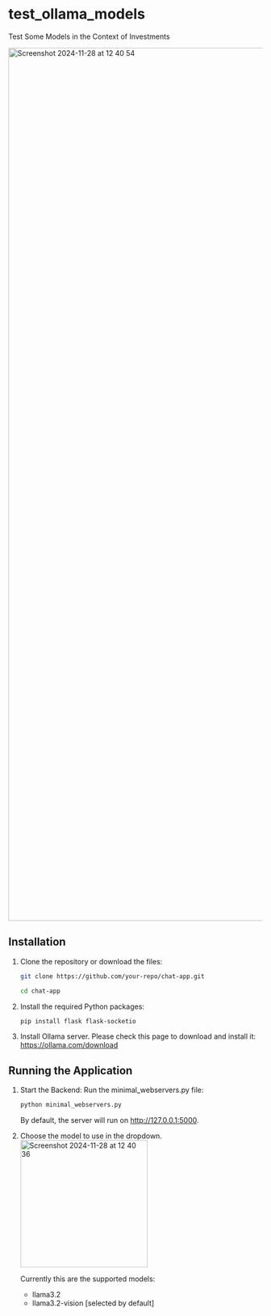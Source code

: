 # test_ollama_models
Test Some Models in the Context of Investments
<br>

<img width="1728" alt="Screenshot 2024-11-28 at 12 40 54" src="https://github.com/user-attachments/assets/f37067cc-c416-4bf7-9350-3e0fd8f9905f">


## Installation

1.  Clone the repository or download the files:
    ```bash
    git clone https://github.com/your-repo/chat-app.git
    ```
    ```bash
    cd chat-app
    ```

2.  Install the required Python packages:
    ```bash
    pip install flask flask-socketio
    ```

3.  Install Ollama server. Please check this page to download and install it: https://ollama.com/download


## Running the Application

1.	Start the Backend:
    Run the minimal_webservers.py file:
    ```bash
    python minimal_webservers.py
    ```
    By default, the server will run on http://127.0.0.1:5000.

2. Choose the model to use in the dropdown. <br>
   <img width="252" alt="Screenshot 2024-11-28 at 12 40 36" src="https://github.com/user-attachments/assets/3896a04b-06d4-411e-9ccf-95d3f398199a">

   Currently this are the supported models:

    * llama3.2
    * llama3.2-vision [selected by default]
    
